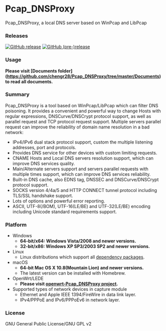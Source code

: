﻿Pcap_DNSProxy
=====
Pcap_DNSProxy, a local DNS server based on WinPcap and LibPcap

### Releases
[![GitHub release](https://img.shields.io/github/release/chengr28/Pcap_DNSProxy.svg)](https://github.com/chengr28/Pcap_DNSProxy/releases/latest)
[![GitHub (pre-)release](https://img.shields.io/github/release/chengr28/Pcap_DNSProxy/all.svg?label=pre-release)](https://github.com/chengr28/Pcap_DNSProxy/releases)

### Usage
**Please visit [Documents folder] (https://github.com/chengr28/Pcap_DNSProxy/tree/master/Documents) to read all documents.**

### Summary
Pcap_DNSProxy is a tool based on WinPcap/LibPcap which can filter DNS poisoning. It provides a convenient and powerful way to change Hosts with regular expressions, DNSCurve/DNSCrypt protocol support, as well as parallel request and TCP protocol request support. Multiple servers parallel request can improve the reliability of domain name resolution in a bad network:
* IPv4/IPv6 dual stack protocol support, custom the multiple listening addresses, port and protocols.
* Provides DNS service for other devices with custom limiting requests.
* CNAME Hosts and Local DNS servers resolution support, which can improve DNS services quality.
* Main/Alternate servers support and servers parallel requests with multiple times support, which can improve DNS services reliability.
* Built-in DNS cache, also EDNS tag, DNSSEC and DNSCurve/DNSCrypt protocol support.
* SOCKS version 4/4a/5 and HTTP CONNECT tunnel protocol including TLS/SSL handshake support.
* Lots of options and powerful error reporting.
* ASCII, UTF-8(/BOM), UTF-16(LE/BE) and UTF-32(LE/BE) encoding including Unicode standard requirements support.

### Platform
* Windows
  * **64-bit/x64: Windows Vista/2008 and newer versions.**
  * **32-bit/x86: Windows XP SP3/2003 SP2 and newer versions.**
* Linux
  * Linux distributions which support all [dependency packages](https://github.com/chengr28/Pcap_DNSProxy/tree/master/Documents).
* macOS
  * **64-bit Mac OS X 10.8(Mountain Lion) and newer versions.**
  * The latest version can be installed with Homebrew.
* OpenWrt/LEDE
  * **Please visit [openwrt-Pcap_DNSProxy project](https://github.com/wongsyrone/openwrt-Pcap_DNSProxy).**
* Supported types of network devices in capture module
  * Ethernet and Apple IEEE 1394/FireWire in data link layer.
  * IPv4/PPPoE and IPv6/PPPoEv6 in network layer.

### License
GNU General Public License/GNU GPL v2

